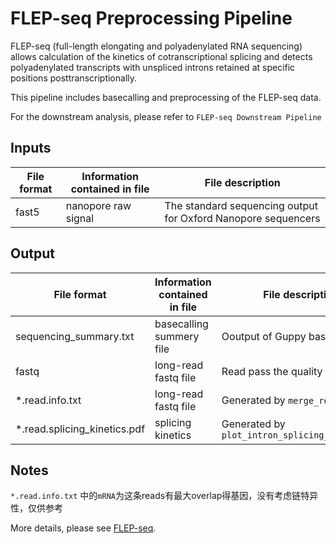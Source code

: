 # FLEP-seq Preprocessing Pipeline

FLEP-seq (full-length elongating and polyadenylated RNA sequencing) allows calculation of the kinetics of cotranscriptional splicing and detects polyadenylated transcripts with unspliced introns retained at specific positions posttranscriptionally.

This pipeline includes basecalling and preprocessing of the FLEP-seq data. 

For the downstream analysis, please refer to `FLEP-seq Downstream Pipeline`

## Inputs

| File format | Information contained in file | File description | 
|---------- |---------- |---------- |
| fast5 | nanopore raw signal | The standard sequencing output for Oxford Nanopore sequencers | 

## Output
| File format | Information contained in file | File description |
|---------- |---------- |---------- |
| sequencing_summary.txt | basecalling summery file | Ooutput of Guppy basecaller |
| fastq | long-read fastq file | Read pass the quality threshold |
| *.read.info.txt | long-read fastq file | Generated by `merge_read_info.R` |
| *.read.splicing_kinetics.pdf | splicing kinetics | Generated by `plot_intron_splicing_kinetics.R` |

## Notes

`*.read.info.txt` 中的`mRNA`为这条reads有最大overlap得基因，没有考虑链特异性，仅供参考

More details, please see [FLEP-seq](https://github.com/ZhaiLab-SUSTech/FLEPSeq).